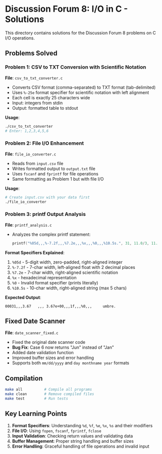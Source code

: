 # Discussion Forum 8: I/O in C - Solutions

This directory contains solutions for the Discussion Forum 8 problems on C I/O operations.

## Problems Solved

### Problem 1: CSV to TXT Conversion with Scientific Notation
**File**: `csv_to_txt_converter.c`
- Converts CSV format (comma-separated) to TXT format (tab-delimited)
- Uses `%-25e` format specifier for scientific notation with left alignment
- Each cell is exactly 25 characters wide
- Input: integers from stdin
- Output: formatted table to stdout

**Usage**:
```bash
./csv_to_txt_converter
# Enter: 1,2,3,4,5,6
```

### Problem 2: File I/O Enhancement
**File**: `file_io_converter.c`
- Reads from `input.csv` file
- Writes formatted output to `output.txt` file
- Uses `fscanf` and `fprintf` for file operations
- Same formatting as Problem 1 but with file I/O

**Usage**:
```bash
# Create input.csv with your data first
./file_io_converter
```

### Problem 3: printf Output Analysis
**File**: `printf_analysis.c`
- Analyzes the complex printf statement:
  ```c
  printf("%05d,,,%-7.2f,,,%7.2e,,,%x,,,%0,,,%10.5s.", 31, 11.0/3, 11.0/3, 31, 31, "umbrella");
  ```

**Format Specifiers Explained**:
1. `%05d` - 5-digit width, zero-padded, right-aligned integer
2. `%-7.2f` - 7-char width, left-aligned float with 2 decimal places
3. `%7.2e` - 7-char width, right-aligned scientific notation
4. `%x` - hexadecimal representation
5. `%0` - Invalid format specifier (prints literally)
6. `%10.5s` - 10-char width, right-aligned string (max 5 chars)

**Expected Output**:
```
00031,,,3.67   ,,, 3.67e+00,,,1f,,,%0,,,     umbre.
```

## Fixed Date Scanner
**File**: `date_scanner_fixed.c`
- Fixed the original date scanner code
- **Bug Fix**: Case 6 now returns "Jun" instead of "Jan"
- Added date validation function
- Improved buffer sizes and error handling
- Supports both `mm/dd/yyyy` and `day monthname year` formats

## Compilation
```bash
make all          # Compile all programs
make clean        # Remove compiled files
make test         # Run tests
```

## Key Learning Points

1. **Format Specifiers**: Understanding `%d`, `%f`, `%e`, `%x`, `%s` and their modifiers
2. **File I/O**: Using `fopen`, `fscanf`, `fprintf`, `fclose`
3. **Input Validation**: Checking return values and validating data
4. **Buffer Management**: Proper string handling and buffer sizes
5. **Error Handling**: Graceful handling of file operations and invalid input 